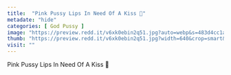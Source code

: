 ```yaml
---
title:  "Pink Pussy Lips In Need Of A Kiss 💋"
metadate: "hide"
categories: [ God Pussy ]
image: "https://preview.redd.it/v6xk0ebin2q51.jpg?auto=webp&s=483d4cc1a45b8bfefa6379d4e28f95c3f0d95a2b"
thumb: "https://preview.redd.it/v6xk0ebin2q51.jpg?width=640&crop=smart&auto=webp&s=9393aee6d309556277bcc141bc58551968d1f371"
visit: ""
---
```

Pink Pussy Lips In Need Of A Kiss 💋

